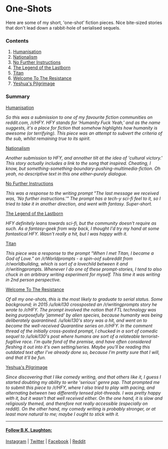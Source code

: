 # One-Shots
Here are some of my short, 'one-shot' fiction pieces. Nice bite-sized stories that don't lead down a rabbit-hole of serialised sequels.

### Contents
1. [Humanisation](http://bklaughton.com/OneShots/Humanisation.html)
2. [Nationalism](http://bklaughton.com/OneShots/Nationalism.html)
3. [No Further Instructions](http://bklaughton.com/OneShots/No_Further_Instructions.html)
4. [The Legend of the Lastborn](http://bklaughton.com/OneShots/The_Legend_of_the_Lastborn)
5. [Titan](http://bklaughton.com/OneShots/Titan.html)
6. [Welcome To The Resistance](http://bklaughton.com/OneShots/Welcome_To_The_Resistance.html)
7. [Yeshua's Pilgrimage](http://bklaughton.com/OneShots/Yeshuas_Pilgrimage.html)


### Summary
  [Humanisation](http://bklaughton.com/OneShots/Humanisation.html)

  _So this was a submission to one of my favourite fiction communities on reddit.com, /r/HFY. HFY stands for 'Humanity Fuck Yeah,' and as the name suggests, it's a place for fiction that somehow highlights how humanity is awesome (or terrifying). This piece was an attempt to subvert the criteria of the sub, whilst remaining true to its spirit._
  
  [Nationalism](http://bklaughton.com/OneShots/Nationalism.html)

  _Another submission to HFY, and annother tilt at the idea of 'cultural victory.' This story actually includes a link to the song that inspired. Cheating, I know, but something-something-boundary-pushing-multimedia-fiction. Oh yeah, no descriptive text in this one either–purely dialogue._
  
  [No Further Instructions](http://bklaughton.com/OneShots/No_Further_Instructions.html)

  _This was a response to the writing prompt "The last message we received was, 'No further instructions.'" The prompt has a tech-y sci-fi feel to it, so I tried to take it in another direction, and went with fantasy. Super-short._

  [The Legend of the Lastborn](http://bklaughton.com/OneShots/The_Legend_of_the_Lastborn)

  _HFY definitely leans towards sci-fi, but the community doesn't require as such. As a fantasy-geek from way back, I thought I'd try my hand at some fantastical HFY. Wasn't really a hit, but I was happy with it._

  [Titan](http://bklaughton.com/OneShots/Titan.html)

  _This piece was a response to the prompt "When I met Titan, I became a God of Love." on /r/Worldprompts - a spin-oof subreddit from /r/worldbuilding, which is sort of a lovechild between it and /r/writingprompts. Whenever I do one of these prompt-stories, I tend to also chuck in an arbitrary writing experiment for myself. This time it was writing in 2nd person perspective._

  [Welcome To The Resistance](http://bklaughton.com/OneShots/Welcome_To_The_Resistance.html)

  _Of all my one-shots, this is the most likely to graduate to serial status. Some background; in 2015 /u/loki130 crossposted an /r/writingprompts story he wrote to /r/HFY. The prompt involved the notion that FTL technology was being purposefully 'jammed' by alien species, because humanity was being deliberately quarantined. /u/loki130's story was a hit, and went on to become the well-received Quarantine series on /r/HFY. In the comment thread of the initially cross-posted prompt, I chucked in a sort of comedic sequel to /u/loki130's post where humans are sort of a relateable terrorist-fugitive race. I'm quite fond of the premise, and have often considered fleshing it out into it's own setting/series. Maybe you'll be reading this outdated text after I've already done so, because I'm pretty sure that I will, and that it'll be fun._

  [Yeshua's Pilgrimage](http://bklaughton.com/OneShots/Yeshuas_Pilgrimage.html)

  _Since discovering that I like comedy writing, and that others like it, I guess I started doubting my ability to write 'serious' genre pap. That prompted me to submit this piece to /r/HFY, where I also tried to play with pacing, and alternating between two differently tensed plot-threads. I was pretty happy with it, but it wasn't that well received either. On the one hand, it is slow and religiously themed, and therefore not really accessible (especially on reddit). On the other hand, my comedy writing is probably stronger, or at least more natural to me; maybe I ought to stick with it._


---
#### [Follow B.K. Laughton:](http://bklaughton.com) 
[Instagram](http://instagram.com/BKLaughton) | [Twitter](http://twitter.com/bklaughton) | [Facebook](https://www.facebook.com/BK-Laughton-607374252750161/) | [Reddit](http://reddit.com/r/ArchDuke)
